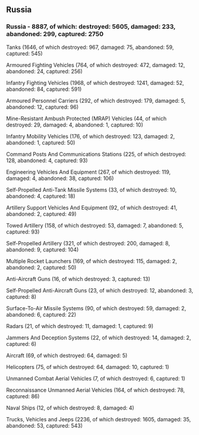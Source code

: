 
 
 ## Russia
 
 ### Russia - 8887, of which: destroyed: 5605, damaged: 233, abandoned: 299, captured: 2750

 

 

 Tanks (1646, of which destroyed: 967, damaged: 75, abandoned: 59, captured: 545)

 Armoured Fighting Vehicles (764, of which destroyed: 472, damaged: 12, abandoned: 24, captured: 256)

 Infantry Fighting Vehicles (1968, of which destroyed: 1241, damaged: 52, abandoned: 84, captured: 591)

 Armoured Personnel Carriers (292, of which destroyed: 179, damaged: 5, abandoned: 12, captured: 96)

 Mine-Resistant Ambush Protected (MRAP) Vehicles (44, of which destroyed: 29, damaged: 4, abandoned: 1, captured: 10)

 Infantry Mobility Vehicles (176, of which destroyed: 123, damaged: 2, abandoned: 1, captured: 50)

 Command Posts And Communications Stations (225, of which destroyed: 128, abandoned: 4, captured: 93)

 Engineering Vehicles And Equipment (267, of which destroyed: 119, damaged: 4, abandoned: 38, captured: 106)

 Self-Propelled Anti-Tank Missile Systems (33, of which destroyed: 10, abandoned: 4, captured: 18)

 Artillery Support Vehicles And Equipment (92, of which destroyed: 41, abandoned: 2, captured: 49)

 Towed Artillery (158, of which destroyed: 53, damaged: 7, abandoned: 5, captured: 93)

 Self-Propelled Artillery (321, of which destroyed: 200, damaged: 8, abandoned: 9, captured: 104)

 Multiple Rocket Launchers (169, of which destroyed: 115, damaged: 2, abandoned: 2, captured: 50)

 Anti-Aircraft Guns (16, of which destroyed: 3, captured: 13)

 Self-Propelled Anti-Aircraft Guns (23, of which destroyed: 12, abandoned: 3, captured: 8)

 Surface-To-Air Missile Systems (90, of which destroyed: 59, damaged: 2, abandoned: 6, captured: 22)

 Radars (21, of which destroyed: 11, damaged: 1, captured: 9)

 Jammers And Deception Systems (22, of which destroyed: 14, damaged: 2, captured: 6)

 Aircraft (69, of which destroyed: 64, damaged: 5)

 Helicopters (75, of which destroyed: 64, damaged: 10, captured: 1)

 Unmanned Combat Aerial Vehicles (7, of which destroyed: 6, captured: 1)

 Reconnaissance Unmanned Aerial Vehicles (164, of which destroyed: 78, captured: 86)

 Naval Ships (12, of which destroyed: 8, damaged: 4)

 Trucks, Vehicles and Jeeps (2236, of which destroyed: 1605, damaged: 35, abandoned: 53, captured: 543)


